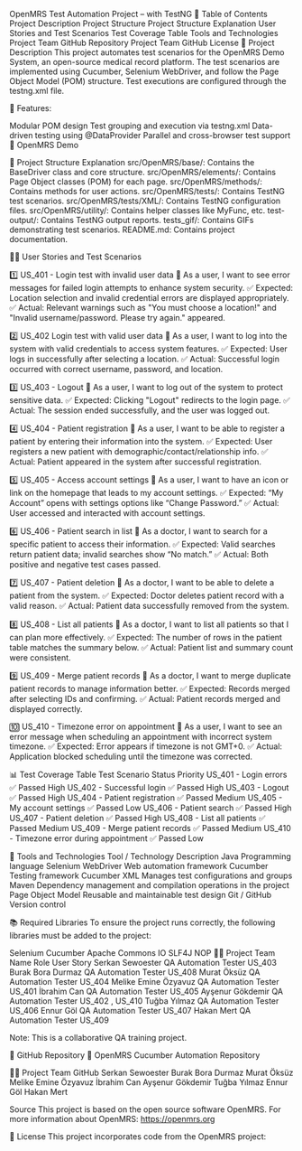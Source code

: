 OpenMRS Test Automation Project – with TestNG
📌 Table of Contents
Project Description
Project Structure
Project Structure Explanation
User Stories and Test Scenarios
Test Coverage Table
Tools and Technologies
Project Team
GitHub Repository
Project Team GitHub
License
📝 Project Description
This project automates test scenarios for the OpenMRS Demo System, an open-source medical record platform.
The test scenarios are implemented using Cucumber, Selenium WebDriver, and follow the Page Object Model (POM) structure.
Test executions are configured through the testng.xml file.

📅 Features:

Modular POM design
Test grouping and execution via testng.xml
Data-driven testing using @DataProvider
Parallel and cross-browser test support
🔗 OpenMRS Demo


📖 Project Structure Explanation
src/OpenMRS/base/: Contains the BaseDriver class and core structure.
src/OpenMRS/elements/: Contains Page Object classes (POM) for each page.
src/OpenMRS/methods/: Contains methods for user actions.
src/OpenMRS/tests/: Contains TestNG test scenarios.
src/OpenMRS/tests/XML/: Contains TestNG configuration files.
src/OpenMRS/utility/: Contains helper classes like MyFunc, etc.
test-output/: Contains TestNG output reports.
tests_gif/: Contains GIFs demonstrating test scenarios.
README.md: Contains project documentation.

🧑‍💻 User Stories and Test Scenarios

1️⃣ US_401 - Login test with invalid user data
📌 As a user, I want to see error messages for failed login attempts to enhance system security.
✅ Expected: Location selection and invalid credential errors are displayed appropriately.
✅ Actual: Relevant warnings such as "You must choose a location!" and "Invalid username/password. Please try again." appeared.


2️⃣ US_402 Login test with valid user data
📌 As a user, I want to log into the system with valid credentials to access system features.
✅ Expected: User logs in successfully after selecting a location.
✅ Actual: Successful login occurred with correct username, password, and location.


3️⃣ US_403 - Logout
📌 As a user, I want to log out of the system to protect sensitive data.
✅ Expected: Clicking "Logout" redirects to the login page.
✅ Actual: The session ended successfully, and the user was logged out.


4️⃣ US_404 - Patient registration
📌 As a user, I want to be able to register a patient by entering their information into the system.
✅ Expected: User registers a new patient with demographic/contact/relationship info.
✅ Actual: Patient appeared in the system after successful registration.


5️⃣ US_405 - Access account settings
📌 As a user, I want to have an icon or link on the homepage that leads to my account settings.
✅ Expected: “My Account” opens with settings options like “Change Password.”
✅ Actual: User accessed and interacted with account settings.


6️⃣ US_406 - Patient search in list
📌 As a doctor, I want to search for a specific patient to access their information.
✅ Expected: Valid searches return patient data; invalid searches show “No match.”
✅ Actual: Both positive and negative test cases passed.


7️⃣ US_407 - Patient deletion
📌 As a doctor, I want to be able to delete a patient from the system.
✅ Expected: Doctor deletes patient record with a valid reason.
✅ Actual: Patient data successfully removed from the system.


8️⃣ US_408 - List all patients
📌 As a doctor, I want to list all patients so that I can plan more effectively.
✅ Expected: The number of rows in the patient table matches the summary below.
✅ Actual: Patient list and summary count were consistent.


9️⃣ US_409 - Merge patient records
📌 As a doctor, I want to merge duplicate patient records to manage information better.
✅ Expected: Records merged after selecting IDs and confirming.
✅ Actual: Patient records merged and displayed correctly.


🔟 US_410 - Timezone error on appointment
📌 As a user, I want to see an error message when scheduling an appointment with incorrect system timezone.
✅ Expected: Error appears if timezone is not GMT+0.
✅ Actual: Application blocked scheduling until the timezone was corrected.



📊 Test Coverage Table
Test Scenario	Status	Priority
US_401 - Login errors	✅ Passed	High
US_402 - Successful login	✅ Passed	High
US_403 - Logout	✅ Passed	High
US_404 - Patient registration	✅ Passed	Medium
US_405 - My account settings	✅ Passed	Low
US_406 - Patient search	✅ Passed	High
US_407 - Patient deletion	✅ Passed	High
US_408 - List all patients	✅ Passed	Medium
US_409 - Merge patient records	✅ Passed	Medium
US_410 - Timezone error during appointment	✅ Passed	Low

🚀 Tools and Technologies
Tool / Technology	Description
Java	Programming language
Selenium WebDriver	Web automation framework
Cucumber	Testing framework
Cucumber XML	Manages test configurations and groups
Maven	Dependency management and compilation operations in the project
Page Object Model	Reusable and maintainable test design
Git / GitHub	Version control

📚 Required Libraries
To ensure the project runs correctly, the following libraries must be added to the project:

Selenium
Cucumber
Apache Commons IO
SLF4J NOP
👨‍💻 Project Team
Name	Role	User Story
Serkan Sewoester QA Automation Tester US_403
Burak Bora Durmaz QA Automation Tester US_408
Murat Öksüz QA Automation Tester US_404
Melike Emine Özyavuz QA Automation Tester US_401
İbrahim Can QA Automation Tester US_405
Ayşenur Gökdemir QA Automation Tester US_402 , US_410
Tuğba Yılmaz QA Automation Tester US_406
Ennur Göl QA Automation Tester US_407
Hakan Mert QA Automation Tester US_409


Note: This is a collaborative QA training project.

🔗 GitHub Repository
📂 OpenMRS Cucumber Automation Repository

👨‍💻 Project Team GitHub
Serkan Sewoester
Burak Bora Durmaz 
Murat Öksüz
Melike Emine Özyavuz
İbrahim Can
Ayşenur Gökdemir
Tuğba Yılmaz
Ennur Göl
Hakan Mert

Source
This project is based on the open source software OpenMRS. For more information about OpenMRS: https://openmrs.org

📝 License
This project incorporates code from the OpenMRS project: 
